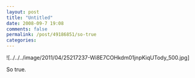 ```yaml
---
layout: post
title: "Untitled"
date: 2008-09-7 19:08
comments: false
permalink: /post/49186851/so-true
categories:
---
```


 

![../../../image/2011/04/25217237-Wi8E7COHkdm01jnpKiqUTody_500.jpg] 

So true.